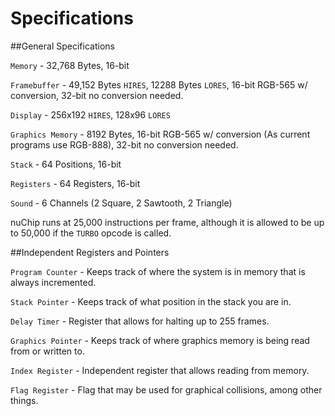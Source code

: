# Specifications

##General Specifications

`Memory` - 32,768 Bytes, 16-bit

`Framebuffer` - 49,152 Bytes `HIRES`, 12288 Bytes `LORES`, 16-bit RGB-565 w/ conversion, 32-bit no conversion needed.

`Display` - 256x192 `HIRES`, 128x96 `LORES`

`Graphics Memory` - 8192 Bytes, 16-bit RGB-565 w/ conversion (As current programs use RGB-888), 32-bit no conversion needed.

`Stack` - 64 Positions, 16-bit

`Registers` - 64 Registers, 16-bit

`Sound` - 6 Channels (2 Square, 2 Sawtooth, 2 Triangle)

nuChip runs at 25,000 instructions per frame, although it is allowed to be up to 50,000 if the `TURBO` opcode is called.

##Independent Registers and Pointers

`Program Counter` - Keeps track of where the system is in memory that is always incremented.

`Stack Pointer` - Keeps track of what position in the stack you are in.

`Delay Timer` - Register that allows for halting up to 255 frames.

`Graphics Pointer` - Keeps track of where graphics memory is being read from or written to.

`Index Register` - Independent register that allows reading from memory.

`Flag Register` - Flag that may be used for graphical collisions, among other things.
